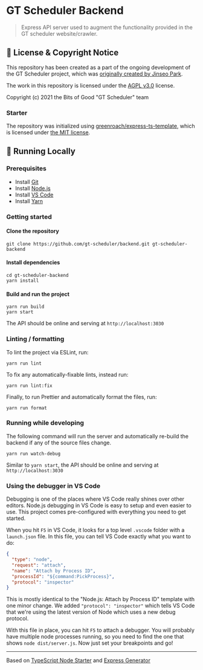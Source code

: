 # GT Scheduler Backend

> Express API server used to augment the functionality provided in the GT scheduler website/crawler.

## 📃 License & Copyright Notice

This repository has been created as a part of the ongoing development of the GT Scheduler project, which was [originally created by Jinseo Park](https://github.com/64json/gt-scheduler).

The work in this repository is licensed under the [AGPL v3.0](https://github.com/gt-scheduler/backend/blob/main/LICENSE) license.

Copyright (c) 2021 the Bits of Good "GT Scheduler" team

### Starter

The repository was initialized using [greenroach/express-ts-template](https://github.com/greenroach/express-ts-template), which is licensed under [the MIT license](https://github.com/greenroach/express-ts-template/blob/main/LICENSE).

## 🚀 Running Locally

### Prerequisites

- Install [Git](https://git-scm.com/)
- Install [Node.js](https://nodejs.org/en/)
- Install [VS Code](https://code.visualstudio.com/)
- Install [Yarn](https://classic.yarnpkg.com/en/docs/install/)

### Getting started

#### Clone the repository

```
git clone https://github.com/gt-scheduler/backend.git gt-scheduler-backend
```

#### Install dependencies

```
cd gt-scheduler-backend
yarn install
```

#### Build and run the project

```
yarn run build
yarn start
```

The API should be online and serving at `http://localhost:3030`

### Linting / formatting

To lint the project via ESLint, run:

```
yarn run lint
```

To fix any automatically-fixable lints, instead run:

```
yarn run lint:fix
```

Finally, to run Prettier and automatically format the files, run:

```
yarn run format
```

### Running while developing

The following command will run the server and automatically re-build the backend if any of the source files change.

```
yarn run watch-debug
```

Similar to `yarn start`, the API should be online and serving at `http://localhost:3030`

### Using the debugger in VS Code

Debugging is one of the places where VS Code really shines over other editors.
Node.js debugging in VS Code is easy to setup and even easier to use.
This project comes pre-configured with everything you need to get started.

When you hit `F5` in VS Code, it looks for a top level `.vscode` folder with a `launch.json` file.
In this file, you can tell VS Code exactly what you want to do:

```json
{
  "type": "node",
  "request": "attach",
  "name": "Attach by Process ID",
  "processId": "${command:PickProcess}",
  "protocol": "inspector"
}
```

This is mostly identical to the "Node.js: Attach by Process ID" template with one minor change.
We added `"protocol": "inspector"` which tells VS Code that we're using the latest version of Node which uses a new debug protocol.

With this file in place, you can hit `F5` to attach a debugger.
You will probably have multiple node processes running, so you need to find the one that shows `node dist/server.js`.
Now just set your breakpoints and go!

---

Based on [TypeScript Node Starter](https://github.com/Microsoft/TypeScript-Node-Starter) and [Express Generator](https://github.com/expressjs/generator)
